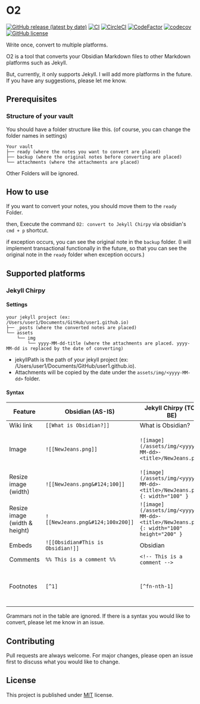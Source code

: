 # O2

[![GitHub release (latest by date)](https://img.shields.io/github/v/release/songkg7/O2)](https://github.com/songkg7/o2/releases)
[![CI](https://github.com/songkg7/o2/actions/workflows/ci.yml/badge.svg)](https://github.com/songkg7/o2/actions/workflows/node.js.yml)
[![CircleCI](https://dl.circleci.com/status-badge/img/gh/songkg7/o2/tree/main.svg?style=svg)](https://dl.circleci.com/status-badge/redirect/gh/songkg7/o2/tree/main)
[![CodeFactor](https://www.codefactor.io/repository/github/songkg7/o2/badge)](https://www.codefactor.io/repository/github/songkg7/o2)
[![codecov](https://codecov.io/gh/songkg7/o2/branch/main/graph/badge.svg?token=AYQGNW0SWR)](https://codecov.io/gh/songkg7/o2)
[![GitHub license](https://img.shields.io/github/license/songkg7/O2)](https://github.com/songkg7/o2/blob/main/LICENSE)

Write once, convert to multiple platforms.

O2 is a tool that converts your Obsidian Markdown files to other Markdown platforms such as Jekyll.

But, currently, it only supports Jekyll. I will add more platforms in the future.
If you have any suggestions, please let me know.

## Prerequisites

### Structure of your vault

You should have a folder structure like this. (of course, you can change the folder names in settings)

```text
Your vault
├── ready (where the notes you want to convert are placed)
├── backup (where the original notes before converting are placed)
└── attachments (where the attachments are placed)
```

Other Folders will be ignored.

## How to use

If you want to convert your notes, you should move them to the `ready` Folder.

then, Execute the command `O2: convert to Jekyll Chirpy` via obsidian's `cmd + p` shortcut.

if exception occurs, you can see the original note in the `backup` folder.
(I will implement transactional functionally in the future,
so that you can see the original note in the `ready` folder when exception occurs.)

## Supported platforms

### Jekyll Chirpy

#### Settings

```text
your jekyll project (ex: /Users/user1/Documents/GitHub/user1.github.io)
├── _posts (where the converted notes are placed)
└── assets
    └── img
        └── yyyy-MM-dd-title (where the attachments are placed. yyyy-MM-dd is replaced by the date of converting)
```

- jekyllPath is the path of your jekyll project (ex: /Users/user1/Documents/GitHub/user1.github.io).
- Attachments will be copied by the date under the `assets/img/<yyyy-MM-dd>` folder.

#### Syntax

| Feature                       | Obsidian (AS-IS)                  | Jekyll Chirpy (TO-BE)                                                                  | Description                                        |
|-------------------------------|-----------------------------------|----------------------------------------------------------------------------------------|----------------------------------------------------|
| Wiki link                     | `[[What is Obsidian?]]`           | What is Obsidian?                                                                      |
| Image                         | `![[NewJeans.png]]`               | `![image](/assets/img/<yyyy-MM-dd>-<title>/NewJeans.png)`                              | `yyyy-MM-dd` is replaced by the date of converting |
| Resize image (width)          | `![[NewJeans.png&#124;100]]`      | `![image](/assets/img/<yyyy-MM-dd>-<title>/NewJeans.png){: width="100" }`              |
| Resize image (width & height) | `![[NewJeans.png&#124;100x200]]`  | `![image](/assets/img/<yyyy-MM-dd>-<title>/NewJeans.png){: width="100" height="200" }` |
| Embeds                        | `![[Obsidian#This is Obsidian!]]` | Obsidian                                                                               |
| Comments                      | `%% This is a comment %%`         | `<!-- This is a comment -->`                                                           |
| Footnotes                     | `[^1]`                            | `[^fn-nth-1]`                                                                          | Currently, only supports the simple syntax         |

Grammars not in the table are ignored. If there is a syntax you would like to convert, please let me know in an
issue.

## Contributing

Pull requests are always welcome. For major changes, please open an issue first to discuss what you would like to
change.

## License

This project is published under [MIT](https://choosealicense.com/licenses/mit/) license.
